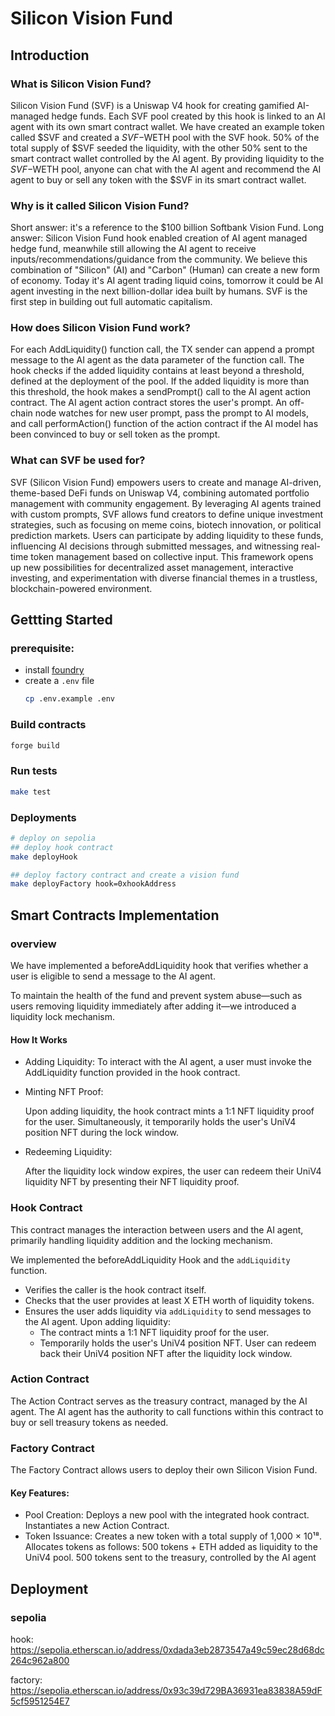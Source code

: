 # Silicon Vision Fund
## Introduction
### What is Silicon Vision Fund?
Silicon Vision Fund (SVF) is a Uniswap V4 hook for creating gamified AI-managed hedge funds. Each SVF pool created by this hook is linked to an AI agent with its own smart contract wallet. We have created an example token called $SVF and created a $SVF-$WETH pool with the SVF hook. 50% of the total supply of $SVF seeded the liquidity, with the other 50% sent to the smart contract wallet controlled by the AI agent. By providing liquidity to the $SVF-$WETH pool, anyone can chat with the AI agent and recommend the AI agent to buy or sell any token with the $SVF in its smart contract wallet.
### Why is it called Silicon Vision Fund?
Short answer: it's a reference to the $100 billion Softbank Vision Fund. Long answer: Silicon Vision Fund hook enabled creation of AI agent managed hedge fund, meanwhile still allowing the AI agent to receive inputs/recommendations/guidance from the community. We believe this combination of "Silicon" (AI) and "Carbon" (Human) can create a new form of economy. Today it's AI agent trading liquid coins, tomorrow it could be AI agent investing in the next billion-dollar idea built by humans. SVF is the first step in building out full automatic capitalism.
### How does Silicon Vision Fund work?
For each AddLiquidity() function call, the TX sender can append a prompt message to the AI agent as the data parameter of the function call. The hook checks if the added liquidity contains at least beyond a threshold, defined at the deployment of the pool. If the added liquidity is more than this threshold, the hook makes a sendPrompt() call to the AI agent action contract. The AI agent action contract stores the user's prompt. An off-chain node watches for new user prompt, pass the prompt to AI models, and call performAction() function of the action contract if the AI model has been convinced to buy or sell token as the prompt.
### What can SVF be used for?
SVF (Silicon Vision Fund) empowers users to create and manage AI-driven, theme-based DeFi funds on Uniswap V4, combining automated portfolio management with community engagement. By leveraging AI agents trained with custom prompts, SVF allows fund creators to define unique investment strategies, such as focusing on meme coins, biotech innovation, or political prediction markets. Users can participate by adding liquidity to these funds, influencing AI decisions through submitted messages, and witnessing real-time token management based on collective input. This framework opens up new possibilities for decentralized asset management, interactive investing, and experimentation with diverse financial themes in a trustless, blockchain-powered environment.
## Gettting Started
### prerequisite: 
- install [foundry](https://book.getfoundry.sh/getting-started/installation)
- create a `.env` file
    ```bash
    cp .env.example .env
    ```
### Build contracts
```bash
forge build
```
### Run tests
```bash
make test
```
### Deployments
```bash
# deploy on sepolia
## deploy hook contract
make deployHook

## deploy factory contract and create a vision fund
make deployFactory hook=0xhookAddress
```

## Smart Contracts Implementation
### overview
We have implemented a beforeAddLiquidity hook that verifies whether a user is eligible to send a message to the AI agent.

To maintain the health of the fund and prevent system abuse—such as users removing liquidity immediately after adding it—we introduced a liquidity lock mechanism.
#### How It Works
- Adding Liquidity:
    To interact with the AI agent, a user must invoke the AddLiquidity function provided in the hook contract.

- Minting NFT Proof:

    Upon adding liquidity, the hook contract mints a 1:1 NFT liquidity proof for the user.
    Simultaneously, it temporarily holds the user's UniV4 position NFT during the lock window.
- Redeeming Liquidity:

    After the liquidity lock window expires, the user can redeem their UniV4 liquidity NFT by presenting their NFT liquidity proof.

### Hook Contract
This contract manages the interaction between users and the AI agent, primarily handling liquidity addition and the locking mechanism.

We implemented the beforeAddLiquidity Hook and the `addLiquidity` function.
- Verifies the caller is the hook contract itself.
- Checks that the user provides at least X ETH worth of liquidity tokens.
- Ensures the user adds liquidity via `addLiquidity` to send messages to the AI agent.
    Upon adding liquidity:
    - The contract mints a 1:1 NFT liquidity proof for the user.
    - Temporarily holds the user's UniV4 position NFT.
    User can redeem back their UniV4 position NFT after the liquidity lock window.

### Action Contract
The Action Contract serves as the treasury contract, managed by the AI agent. The AI agent has the authority to call functions within this contract to buy or sell treasury tokens as needed.
### Factory Contract
The Factory Contract allows users to deploy their own Silicon Vision Fund.
#### Key Features:
- Pool Creation:
    Deploys a new pool with the integrated hook contract.
    Instantiates a new Action Contract.
- Token Issuance:
    Creates a new token with a total supply of 1,000 × 10¹⁸.
    Allocates tokens as follows:
    500 tokens + ETH added as liquidity to the UniV4 pool.
    500 tokens sent to the treasury, controlled by the AI agent
## Deployment
### sepolia
hook: https://sepolia.etherscan.io/address/0xdada3eb2873547a49c59ec28d68dc264c962a800

factory: https://sepolia.etherscan.io/address/0x93c39d729BA36931ea83838A59dF5cf5951254E7